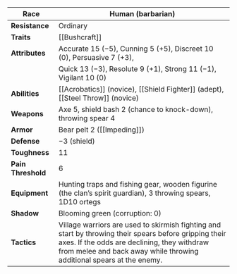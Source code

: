 
| **Race**           | Human (barbarian)                                                                                                                                                                                                              |
| ------------------ | ------------------------------------------------------------------------------------------------------------------------------------------------------------------------------------------------------------------------------ |
| **Resistance**     | Ordinary                                                                                                                                                                                                                       |
| **Traits**         | [[Bushcraft]]                                                                                                                                                                                                                  |
| **Attributes**     | Accurate 15 (−5), Cunning 5 (+5), Discreet 10 (0), Persuasive 7 (+3),                                                                                                                                                          |
|                    | Quick 13 (−3), Resolute 9 (+1), Strong 11 (−1), Vigilant 10 (0)                                                                                                                                                                |
| **Abilities**      | [[Acrobatics]] (novice), [[Shield Fighter]] (adept), [[Steel Throw]] (novice)                                                                                                                                                  |
| **Weapons**        | Axe 5, shield bash 2 (chance to knock-down), throwing spear 4                                                                                                                                                                  |
| **Armor**          | Bear pelt 2 ([[Impeding]])                                                                                                                                                                                                     |
| **Defense**        | −3 (shield)                                                                                                                                                                                                                    |
| **Toughness**      | 11                                                                                                                                                                                                                             |
| **Pain Threshold** | 6                                                                                                                                                                                                                              |
| **Equipment**      | Hunting traps and fishing gear, wooden figurine (the clan’s spirit guardian), 3 throwing spears, 1D10 ortegs                                                                                                                   |
| **Shadow**         | Blooming green (corruption: 0)                                                                                                                                                                                                 |
| **Tactics**        | Village warriors are used to skirmish fighting and start by throwing their spears before gripping their axes. If the odds are declining, they withdraw from melee and back away while throwing additional spears at the enemy. |